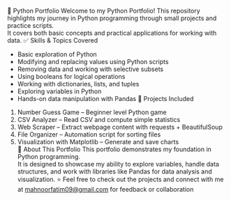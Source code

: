 🐍 Python Portfolio
Welcome to my Python Portfolio! 
This repository highlights my journey in Python programming through small projects and practice scripts.  
It covers both basic concepts and practical applications for working with data.
✅ Skills & Topics Covered
- Basic exploration of Python
- Modifying and replacing values using Python scripts
- Removing data and working with selective subsets
- Using booleans for logical operations
- Working with dictionaries, lists, and tuples
- Exploring variables in Python
- Hands-on data manipulation with Pandas
 📂 Projects Included
1. Number Guess Game – Beginner level Python game  
2. CSV Analyzer – Read CSV and compute simple statistics  
3. Web Scraper – Extract webpage content with requests + BeautifulSoup  
4. File Organizer – Automation script for sorting files  
5. Visualization with Matplotlib – Generate and save charts  
🚀 About This Portfolio
This portfolio demonstrates my foundation in Python programming.  
It is designed to showcase my ability to explore variables, handle data structures, and work with libraries like Pandas for data analysis and visualization.
⭐ Feel free to check out the projects and connect with me at mahnoorfatim09@gmail.com for feedback or collaboration

